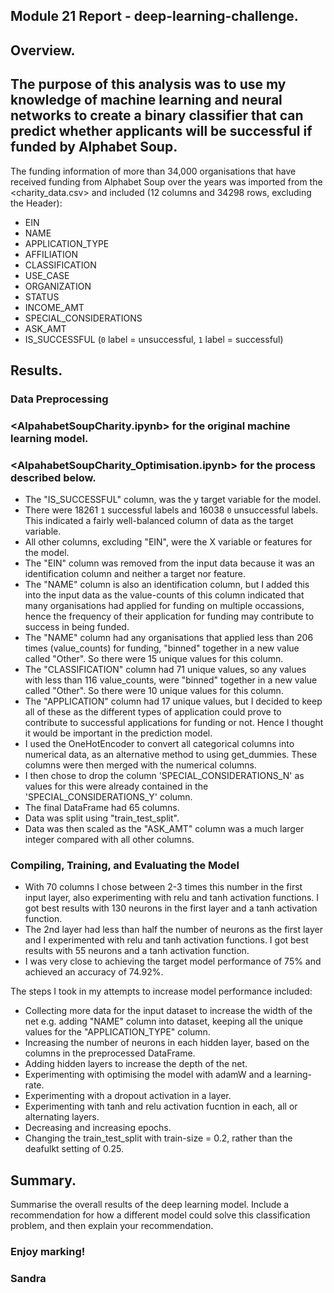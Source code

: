 ## Module 21 Report - deep-learning-challenge.

## Overview.

## The purpose of this analysis was to use my knowledge of machine learning and neural networks to create a binary classifier that can predict whether applicants will be successful if funded by Alphabet Soup.

The funding information of more than 34,000 organisations that have received funding from Alphabet Soup over the years was  imported from the <charity_data.csv>  and included (12 columns and 34298 rows, excluding the Header):
 - EIN
 - NAME
 - APPLICATION_TYPE
 - AFFILIATION
 - CLASSIFICATION
 - USE_CASE
 - ORGANIZATION
 - STATUS
 - INCOME_AMT
 - SPECIAL_CONSIDERATIONS
 - ASK_AMT
 - IS_SUCCESSFUL (`0` label = unsuccessful, `1` label = successful)

## Results.

### Data Preprocessing

### <AlpahabetSoupCharity.ipynb> for the original machine learning model.
### <AlpahabetSoupCharity_Optimisation.ipynb> for the process described below.

 - The "IS_SUCCESSFUL" column, was the y target variable for the model. 
 - There were 18261 `1` successful labels and 16038 `0` unsuccessful labels. This indicated a fairly well-balanced column of data as the target variable.
 - All other columns, excluding "EIN", were the X variable or features for the model.
 - The "EIN" column was removed from the input data because it was an identification column and neither a target nor feature. 
 - The "NAME" column is also an identification column, but I added this into the input data as the value-counts of this column indicated that many organisations had applied for funding on multiple occassions, hence the frequency of their application for funding may contribute to success in being funded.
 - The "NAME" column had any organisations that applied less than 206 times (value_counts) for funding, "binned" together in a new value called "Other". So there were 15 unique values for this column.
 - The "CLASSIFICATION" column had 71 unique values, so any values with less than 116 value_counts, were  "binned" together in a new value called "Other". So there were 10 unique values for this column.
  - The "APPLICATION" column had 17 unique values, but I decided to keep all of these as the different types of application could prove to contribute to successful applications for funding or not. Hence I thought it would be important in the prediction model.
  - I used the OneHotEncoder to convert all categorical columns into numerical data, as an alternative method to using get_dummies. These columns were then merged with the numerical columns.
  - I then chose to drop the column 'SPECIAL_CONSIDERATIONS_N' as values for this were already contained in the 'SPECIAL_CONSIDERATIONS_Y' column.
  - The final DataFrame had 65 columns.
  - Data was split using "train_test_split".
  - Data was then scaled as the "ASK_AMT" column was a much larger integer compared with all other columns.


### Compiling, Training, and Evaluating the Model

 - With 70 columns I chose between 2-3 times this number in the first input layer, also experimenting with relu and tanh activation functions. I got best results with 130 neurons in the first layer and a tanh activation function.
 - The 2nd layer had less than half the number of neurons as the first layer and I experimented with relu and tanh activation functions. I got best results with 55 neurons and a tanh activation function. 
 - I was very close to achieving the target model performance of 75% and achieved an accuracy of 74.92%.
 
 The steps I took in my attempts to increase model performance included:
 - Collecting more data for the input dataset to increase the width of the net e.g. adding "NAME" column into dataset, keeping all the unique values for the "APPLICATION_TYPE" column.
 - Increasing the number of neurons in each hidden layer, based on the columns in the preprocessed DataFrame. 
 - Adding hidden layers to increase the depth of the net.
 - Experimenting with optimising the model with adamW and a learning-rate.
 - Experimenting with a dropout activation in a layer.
 - Experimenting with tanh and relu activation fucntion in each, all or alternating layers.
 - Decreasing and increasing epochs.
 - Changing the train_test_split with train-size = 0.2, rather than the deafulkt setting of 0.25.

## Summary.

Summarise the overall results of the deep learning model. Include a recommendation for how a different model could solve this classification problem, and then explain your recommendation.

### Enjoy marking!
### Sandra